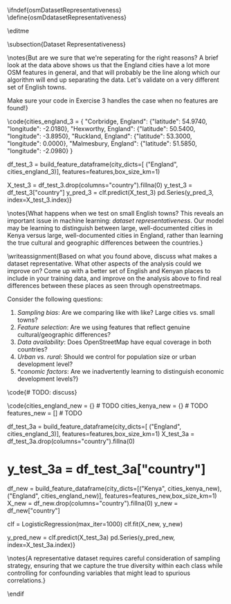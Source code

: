 \ifndef{osmDatasetRepresentativeness}
\define{osmDdatasetRepresentativeness}

\editme

\subsection{Dataset Representativeness}

\notes{But are we sure that we're seperating for the right reasons? A brief look at the data above shows us that the England cities have a lot more OSM features in general, and that will probably be the line along which our algorithm will end up separating the data. Let's validate on a very different set of English towns.

Make sure your code in Exercise 3 handles the case when no features are found!}

\code{cities_england_3 = {
    "Corbridge, England": {"latitude": 54.9740, "longitude": -2.0180},
    "Hexworthy, England": {"latitude": 50.5400, "longitude": -3.8950},
    "Ruckland, England": {"latitude": 53.3000, "longitude": 0.0000},
    "Malmesbury, England": {"latitude": 51.5850, "longitude": -2.0980}
}

df_test_3 = build_feature_dataframe(city_dicts=[ ("England", cities_england_3)], features=features,box_size_km=1)

X_test_3 = df_test_3.drop(columns="country").fillna(0)
y_test_3 = df_test_3["country"]
y_pred_3 = clf.predict(X_test_3)
pd.Series(y_pred_3, index=X_test_3.index)}

\notes{What happens when we test on small English towns? This reveals an important issue in machine learning: *dataset representativeness*. Our model may be learning to distinguish between large, well-documented cities in Kenya versus large, well-documented cities in England, rather than learning the true cultural and geographic differences between the countries.}


\writeassignment{Based on what you found above, discuss what makes a dataset representative. What other aspects of the analysis could we improve on? Come up with a better set of English and Kenyan places to include in your training data, and improve on the analysis above to find real differences between these places as seen through openstreetmaps.

Consider the following questions:

1. *Sampling bias*: Are we comparing like with like? Large cities vs. small towns?
2. *Feature selection*: Are we using features that reflect genuine cultural/geographic differences?
3. *Data availability*: Does OpenStreetMap have equal coverage in both countries?
4. *Urban vs. rural*: Should we control for population size or urban development level?
5. **conomic factors*: Are we inadvertently learning to distinguish economic development levels?}

\code{# TODO: discuss}

\code{cities_england_new = {} # TODO
cities_kenya_new = {} # TODO
features_new = [] # TODO

df_test_3a = build_feature_dataframe(city_dicts=[ ("England", cities_england_3)], features=features,box_size_km=1)
X_test_3a = df_test_3a.drop(columns="country").fillna(0)
# y_test_3a = df_test_3a["country"]

df_new = build_feature_dataframe(city_dicts=[("Kenya", cities_kenya_new), ("England", cities_england_new)], features=features_new,box_size_km=1)
X_new = df_new.drop(columns="country").fillna(0)
y_new = df_new["country"]

clf = LogisticRegression(max_iter=1000)
clf.fit(X_new, y_new)

y_pred_new = clf.predict(X_test_3a)
pd.Series(y_pred_new, index=X_test_3a.index)}


\notes{A representative dataset requires careful consideration of sampling strategy, ensuring that we capture the true diversity within each class while controlling for confounding variables that might lead to spurious correlations.}

\endif
